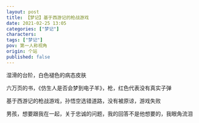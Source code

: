 ```yaml
---
layout: post
title: 【梦记】基于西游记的枪战游戏
date: 2021-02-25 13:05
categories: ["梦记"]
characters: 
tags: ["梦记"]
pov: 第一人称视角
origin: 个站
published: false
---
```


湿滑的台阶，白色褪色的病态皮肤

六万页的书，《仿生人是否会梦到电子羊》，枪，红色代表没有真实子弹

基于西游记的枪战游戏，孙悟空选错道路，没有被原谅，游戏失败

男孩，想要跟我在一起，关于忠诚的问题，我的回答不是他想要的，我眼角流泪

